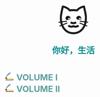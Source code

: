 <br>
<div style="text-align: center">
<a href="#" style="font-size: 6rem">🐱</a>

<br>
<p>
<a href="#" class="name">你好，生活</a>
</div>


<br>
<br>
<div>
<a href="#/Volume_I/welcome" class="volume"><img style="width:2rem" src="images/volume_I.gif"></img> VOLUME I </a>
<br>
<a href="#/Volume_II/welcome" class="volume"><img style="width:2rem" src="images/volume_I.gif"></img> VOLUME II </a>

</div>


<style>
a {
    text-decoration: none;
}

.name {
    font-size: 1.7rem;
    color: darkcyan;
    font-weight: bold;
}

.volume {
    font-size: 1.7rem;
    color: cadetblue;
    font-weight: bold;
    margin: 2rem;
}
</style>
